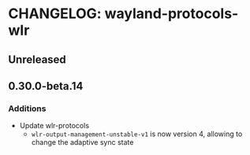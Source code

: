 # CHANGELOG: wayland-protocols-wlr

## Unreleased

## 0.30.0-beta.14

### Additions

- Update wlr-protocols
  - `wlr-output-management-unstable-v1` is now version 4, allowing to change the adaptive sync state
